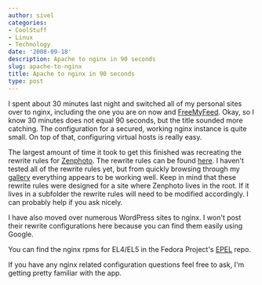 ```yaml
---
author: sivel
categories:
- CoolStuff
- Linux
- Technology
date: '2008-09-18'
description: Apache to nginx in 90 seconds
slug: apache-to-nginx
title: Apache to nginx in 90 seconds
type: post
---
```


I spent about 30 minutes last night and switched all of my personal sites over to nginx, including the one you are on now and [FreeMyFeed][1]. Okay, so I know 30 minutes does not equal 90 seconds, but the title sounded more catching. The configuration for a secured, working nginx instance is quite small. On top of that, configuring virtual hosts is really easy.

The largest amount of time it took to get this finished was recreating the rewrite rules for [Zenphoto][2]. The rewrite rules can be found [here][3]. I haven't tested all of the rewrite rules yet, but from quickly browsing through my [gallery][4] everything appears to be working well. Keep in mind that these rewrite rules were designed for a site where Zenphoto lives in the root. If it lives in a subfolder the rewrite rules will need to be modified accordingly. I can probably help if you ask nicely.

I have also moved over numerous WordPress sites to nginx. I won't post their rewrite configurations here because you can find them easily using Google.

You can find the nginx rpms for EL4/EL5 in the Fedora Project's [EPEL][5] repo.

If you have any nginx related configuration questions feel free to ask, I'm getting pretty familiar with the app.

 [1]: http://freemyfeed.com/
 [2]: http://www.zenphoto.org/
 [3]: http://cdn.sivel.net/z/e/zenphoto_nginx_rewrites.txt
 [4]: http://gallery.sivel.net/
 [5]: http://fedoraproject.org/wiki/EPEL
